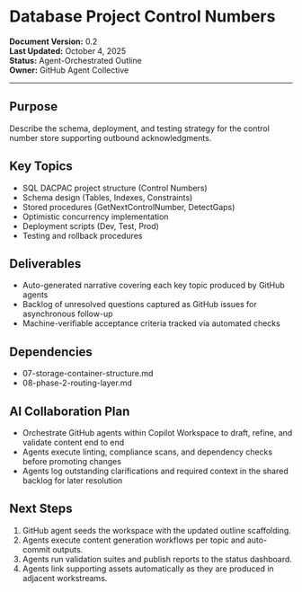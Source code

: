 # Database Project  Control Numbers

**Document Version:** 0.2  
**Last Updated:** October 4, 2025  
**Status:** Agent-Orchestrated Outline  
**Owner:** GitHub Agent Collective

---

## Purpose

Describe the schema, deployment, and testing strategy for the control number store supporting outbound acknowledgments.

## Key Topics

- SQL DACPAC project structure (Control Numbers)
- Schema design (Tables, Indexes, Constraints)
- Stored procedures (GetNextControlNumber, DetectGaps)
- Optimistic concurrency implementation
- Deployment scripts (Dev, Test, Prod)
- Testing and rollback procedures

## Deliverables

- Auto-generated narrative covering each key topic produced by GitHub agents
- Backlog of unresolved questions captured as GitHub issues for asynchronous follow-up
- Machine-verifiable acceptance criteria tracked via automated checks

## Dependencies

- 07-storage-container-structure.md
- 08-phase-2-routing-layer.md

## AI Collaboration Plan

- Orchestrate GitHub agents within Copilot Workspace to draft, refine, and validate content end to end
- Agents execute linting, compliance scans, and dependency checks before promoting changes
- Agents log outstanding clarifications and required context in the shared backlog for later resolution

## Next Steps

1. GitHub agent seeds the workspace with the updated outline scaffolding.
2. Agents execute content generation workflows per topic and auto-commit outputs.
3. Agents run validation suites and publish reports to the status dashboard.
4. Agents link supporting assets automatically as they are produced in adjacent workstreams.
